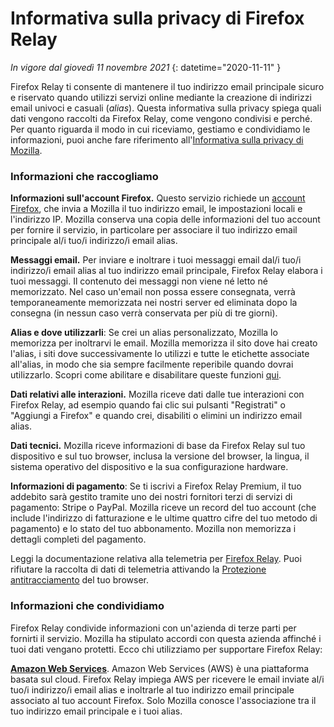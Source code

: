 ﻿# Informativa sulla privacy di Firefox Relay

*In vigore dal giovedì 11 novembre 2021*
{: datetime="2020-11-11" }

Firefox Relay ti consente di mantenere il tuo indirizzo email principale sicuro e riservato quando utilizzi servizi online mediante la creazione di indirizzi email univoci e casuali (*alias*). Questa informativa sulla privacy spiega quali dati vengono raccolti da Firefox Relay, come vengono condivisi e perché. Per quanto riguarda il modo in cui riceviamo, gestiamo e condividiamo le informazioni, puoi anche fare riferimento all'[Informativa sulla privacy di Mozilla](https://www.mozilla.org/privacy/).

### Informazioni che raccogliamo 

__Informazioni sull'account Firefox.__ Questo servizio richiede un [account Firefox](https://www.mozilla.org/privacy/firefox/#firefox-accounts-join-firefox), che invia a Mozilla il tuo indirizzo email, le impostazioni locali e l'indirizzo IP. Mozilla conserva una copia delle informazioni del tuo account per fornire il servizio, in particolare per associare il tuo indirizzo email principale al/i tuo/i indirizzo/i email alias.

__Messaggi email.__ Per inviare e inoltrare i tuoi messaggi email dal/i tuo/i indirizzo/i email alias al tuo indirizzo email principale, Firefox Relay elabora i tuoi messaggi. Il contenuto dei messaggi non viene né letto né memorizzato. Nel caso un'email non possa essere consegnata, verrà temporaneamente memorizzata nei nostri server ed eliminata dopo la consegna (in nessun caso verrà conservata per più di tre giorni).

__Alias e dove utilizzarli__: Se crei un alias personalizzato, Mozilla lo memorizza per inoltrarvi le email. Mozilla memorizza il sito dove hai creato l'alias, i siti dove successivamente lo utilizzi e tutte le etichette associate all'alias, in modo che sia sempre facilmente reperibile quando dovrai utilizzarlo. Scopri come abilitare e disabilitare queste funzioni [qui](https://relay.firefox.com/faq).

__Dati relativi alle interazioni.__ Mozilla riceve dati dalle tue interazioni con Firefox Relay, ad esempio quando fai clic sui pulsanti "Registrati" o "Aggiungi a Firefox" e quando crei, disabiliti o elimini un indirizzo email alias.

__Dati tecnici.__ Mozilla riceve informazioni di base da Firefox Relay sul tuo dispositivo e sul tuo browser, inclusa la versione del browser, la lingua, il sistema operativo del dispositivo e la sua configurazione hardware.

__Informazioni di pagamento__: Se ti iscrivi a Firefox Relay Premium, il tuo addebito sarà gestito tramite uno dei nostri fornitori terzi di servizi di pagamento: Stripe o PayPal. Mozilla riceve un record del tuo account (che include l'indirizzo di fatturazione e le ultime quattro cifre del tuo metodo di pagamento) e lo stato del tuo abbonamento. Mozilla non memorizza i dettagli completi del pagamento.

Leggi la documentazione relativa alla telemetria per [Firefox Relay](https://github.com/mozilla/fx-private-relay/blob/master/METRICS.md?). Puoi rifiutare la raccolta di dati di telemetria attivando la [Protezione antitracciamento](https://support.mozilla.org/kb/how-do-i-turn-do-not-track-feature) del tuo browser.  

### Informazioni che condividiamo 

Firefox Relay condivide informazioni con un'azienda di terze parti per fornirti il servizio. Mozilla ha stipulato accordi con questa azienda affinché i tuoi dati vengano protetti. Ecco chi utilizziamo per supportare Firefox Relay:

__[Amazon Web Services](https://aws.amazon.com/privacy/)__. Amazon Web Services (AWS) è una piattaforma basata sul cloud. Firefox Relay impiega AWS per ricevere le email inviate al/i tuo/i indirizzo/i email alias e inoltrarle al tuo indirizzo email principale associato al tuo account Firefox. Solo Mozilla conosce l'associazione tra il tuo indirizzo email principale e i tuoi alias.
